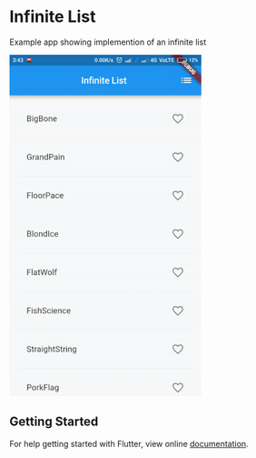 # Infinite List

Example app showing implemention of an infinite list

<img src="demo_img.gif" height="600em" />


## Getting Started

For help getting started with Flutter, view online [documentation](http://flutter.io/).
